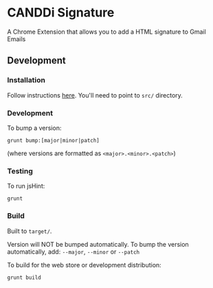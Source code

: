 # CANDDi Signature

A Chrome Extension that allows you to add a HTML signature to Gmail Emails

## Development

### Installation

Follow instructions [here](https://developer.chrome.com/extensions/getstarted#unpacked). You'll need to point to `src/` directory.

### Development

To bump a version:

    grunt bump:[major|minor|patch]

(where versions are formatted as `<major>.<minor>.<patch>`)

### Testing

To run jsHint:

    grunt

### Build

Built to `target/`.

Version will NOT be bumped automatically. To bump the version automatically, add:
`--major`, `--minor` or `--patch`

To build for the web store or development distribution:

    grunt build
